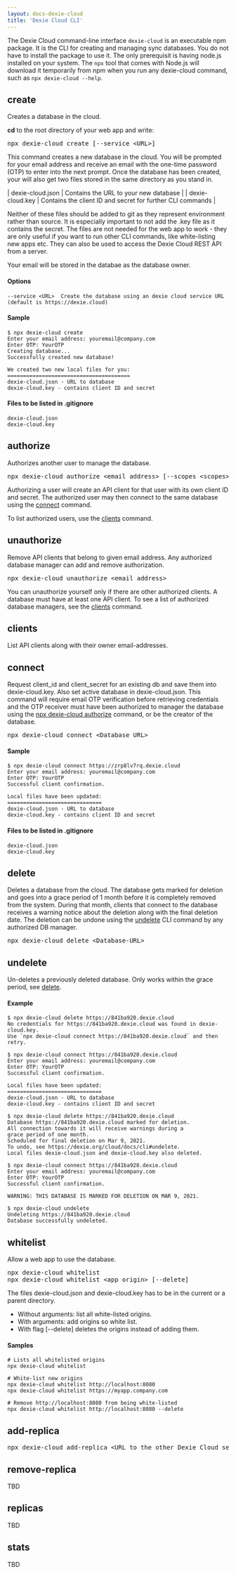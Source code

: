 ```yaml
---
layout: docs-dexie-cloud
title: 'Dexie Cloud CLI'
---
```


The Dexie Cloud command-line interface `dexie-cloud` is an executable npm package. It is the CLI for creating and managing sync databases. You do not have to install the package to use it. The only prerequisit is having node.js installed on your system. The `npx` tool that comes with Node.js will download it temporarily from npm when you run any dexie-cloud command, such as `npx dexie-cloud --help`.

## create
Creates a database in the cloud.

**cd** to the root directory of your web app and write:
<pre>
npx dexie-cloud create [--service &lt;URL&gt;]
</pre>

This command creates a new database in the cloud. You will be prompted for your email address and receive an email with the one-time password (OTP) to enter into the next prompt. Once the database has been created, your will also get two files stored in the same directory as you stand in.

| dexie-cloud.json | Contains the URL to your new database |
| dexie-cloud.key | Contains the client ID and secret for further CLI commands |

Neither of these files should be added to git as they represent environment rather than source. It is especially important to not add the .key file as it contains the secret.
The files are not needed for the web app to work - they are only useful if you want to run other CLI commands, like white-listing new apps etc. They can also be used to access the Dexie Cloud REST API from a server.

Your email will be stored in the databae as the database owner.

#### Options
```
--service <URL>  Create the database using an dexie cloud service URL (default is https://dexie.cloud)
```

#### Sample
```
$ npx dexie-cloud create
Enter your email address: youremail@company.com
Enter OTP: YourOTP
Creating database...
Successfully created new database!

We created two new local files for you:
=======================================
dexie-cloud.json - URL to database
dexie-cloud.key - contains client ID and secret
```

#### Files to be listed in .gitignore
```
dexie-cloud.json
dexie-cloud.key
```

## authorize
Authorizes another user to manage the database.

<pre>
npx dexie-cloud authorize &lt;email address&gt; [--scopes &lt;scopes&gt;]
</pre>

Authorizing a user will create an API client for that user with its own client ID and secret. The authorized user may then connect to the same database using the [connect](#connect) command.

To list authorized users, use the [clients](#clients) command.

## unauthorize
Remove API clients that belong to given email address. Any authorized database manager can add and remove authorization.

<pre>
npx dexie-cloud unauthorize &lt;email address&gt;
</pre>

You can unauthorize yourself only if there are other authorized clients. A database must have at least one API client.
To see a list of authorized database managers, see the [clients](#clients) command.

## clients
List API clients along with their owner email-addresses.

## connect
Request client_id and client_secret for an existing db and save them into dexie-cloud.key. Also set active database in dexie-cloud.json. This command will require email OTP verification before retrieving credentials and the OTP receiver must have been authorized to manager the database using the [npx dexie-cloud authorize](#autorize) command, or be the creator of the database.

<pre>
npx dexie-cloud connect &lt;Database URL&gt;
</pre>

#### Sample
```
$ npx dexie-cloud connect https://zrp8lv7rq.dexie.cloud
Enter your email address: youremail@company.com
Enter OTP: YourOTP
Successful client confirmation.

Local files have been updated:
==============================
dexie-cloud.json - URL to database
dexie-cloud.key - contains client ID and secret
```

#### Files to be listed in .gitignore
```
dexie-cloud.json
dexie-cloud.key
```

## delete
Deletes a database from the cloud. The database gets marked for deletion and goes into a grace period of 1 month before it is completely removed from the system. During that month, clients that connect to the database receives a warning notice about the deletion along with the final deletion date. The deletion can be undone using the [undelete](#undelete) CLI command by any authorized DB manager.

<pre>
npx dexie-cloud delete &lt;Database-URL&gt;
</pre>

## undelete
Un-deletes a previously deleted database. Only works within the grace period, see [delete](#delete).

#### Example

```
$ npx dexie-cloud delete https://841ba920.dexie.cloud
No credentials for https://841ba920.dexie.cloud was found in dexie-cloud.key.
Use `npx dexie-cloud connect https://841ba920.dexie.cloud` and then retry.

$ npx dexie-cloud connect https://841ba920.dexie.cloud
Enter your email address: youremail@company.com
Enter OTP: YourOTP
Successful client confirmation.

Local files have been updated:
==============================
dexie-cloud.json - URL to database
dexie-cloud.key - contains client ID and secret

$ npx dexie-cloud delete https://841ba920.dexie.cloud
Database https://841ba920.dexie.cloud marked for deletion.
All connection towards it will receive warnings during a
grace period of one month.
Scheduled for final deletion on Mar 9, 2021.
To undo, see https://dexie.org/cloud/docs/cli#undelete.
Local files dexie-cloud.json and dexie-cloud.key also deleted.

$ npx dexie-cloud connect https://841ba920.dexie.cloud
Enter your email address: youremail@company.com
Enter OTP: YourOTP
Successful client confirmation.

WARNING: THIS DATABASE IS MARKED FOR DELETION ON MAR 9, 2021.

$ npx dexie-cloud undelete
Undeleting https://841ba920.dexie.cloud
Database successfully undeleted.

```

## whitelist

Allow a web app to use the database.

<pre>
npx dexie-cloud whitelist
npx dexie-cloud whitelist &lt;app origin&gt; [--delete]
</pre>

The files dexie-cloud.json and dexie-cloud.key has to be in the current or a parent directory.

* Without arguments: list all white-listed origins.
* With arguments: add origins so white list.
* With flag [--delete] deletes the origins instead of adding them.

#### Samples
```
# Lists all whitelisted origins
npx dexie-cloud whitelist

# White-list new origins
npx dexie-cloud whitelist http://localhost:8080
npx dexie-cloud whitelist https://myapp.company.com

# Remove http://localhost:8080 from being white-listed
npx dexie-cloud whitelist http://localhost:8080 --delete
```

## add-replica

<pre>
npx dexie-cloud add-replica &lt;URL to the other Dexie Cloud server&gt;
</pre>


## remove-replica

TBD

## replicas

TBD

## stats

TBD
